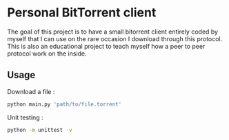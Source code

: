 # Personal BitTorrent client

The goal of this project is to have a small bitorrent client entirely coded by myself that I can use on the rare occasion I download through this protocol. This is also an educational project to teach myself how a peer to peer protocol work on the inside.

## Usage

Download a file :
```bash
python main.py 'path/to/file.torrent'
```

Unit testing :
```bash
python -m unittest -v
```